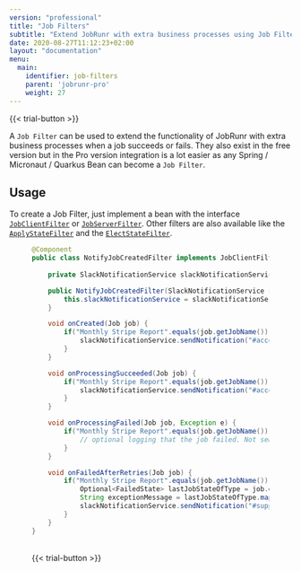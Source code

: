 ```yaml
---
version: "professional"
title: "Job Filters"
subtitle: "Extend JobRunr with extra business processes using Job Filter Beans"
date: 2020-08-27T11:12:23+02:00
layout: "documentation"
menu: 
  main: 
    identifier: job-filters
    parent: 'jobrunr-pro'
    weight: 27
---
```

{{< trial-button >}}

A `Job Filter` can be used to extend the functionality of JobRunr with extra business processes when a job succeeds or fails. They also exist in the free version but in the Pro version integration is a lot easier as any Spring / Micronaut / Quarkus Bean can become a `Job Filter`.


## Usage
To create a Job Filter, just implement a bean with the interface [`JobClientFilter`](https://www.javadoc.io/doc/org.jobrunr/jobrunr/latest/org/jobrunr/jobs/filters/JobClientFilter.html) or [`JobServerFilter`](https://www.javadoc.io/doc/org.jobrunr/jobrunr/latest/org/jobrunr/jobs/filters/JobServerFilter.html). Other filters are also available like the [`ApplyStateFilter`](https://www.javadoc.io/doc/org.jobrunr/jobrunr/latest/org/jobrunr/jobs/filters/ApplyStateFilter.html) and the [`ElectStateFilter`](https://www.javadoc.io/doc/org.jobrunr/jobrunr/latest/org/jobrunr/jobs/filters/ElectStateFilter.html).
<figure>

```java
@Component
public class NotifyJobCreatedFilter implements JobClientFilter, JobServerFilter {
    
    private SlackNotificationService slackNotificationService;

    public NotifyJobCreatedFilter(SlackNotificationService slackNotificationService) {
        this.slackNotificationService = slackNotificationService;
    }

    void onCreated(Job job) {
        if("Monthly Stripe Report".equals(job.getJobName())) {
            slackNotificationService.sendNotification("#accounting-team", "Monthly Stripe Report is being generated");
        }
    }

    void onProcessingSucceeded(Job job) {
        if("Monthly Stripe Report".equals(job.getJobName())) {
            slackNotificationService.sendNotification("#accounting-team", "Monthly Stripe Report is generated.");
        }
    }

    void onProcessingFailed(Job job, Exception e) {
        if("Monthly Stripe Report".equals(job.getJobName())) {
            // optional logging that the job failed. Not sending a notification as Job will still be retried
        }
    }

    void onFailedAfterRetries(Job job) {
        if("Monthly Stripe Report".equals(job.getJobName())) {
            Optional<FailedState> lastJobStateOfType = job.getLastJobStateOfType(FailedState.class);
            String exceptionMessage = lastJobStateOfType.map(s -> s.getException().getMessage()).orElse("Unknown exception");
            slackNotificationService.sendNotification("#support-team", "Error generating Monthly Stripe Report." + exceptionMessage);
        }
    }
}
```

<br>
{{< trial-button >}}